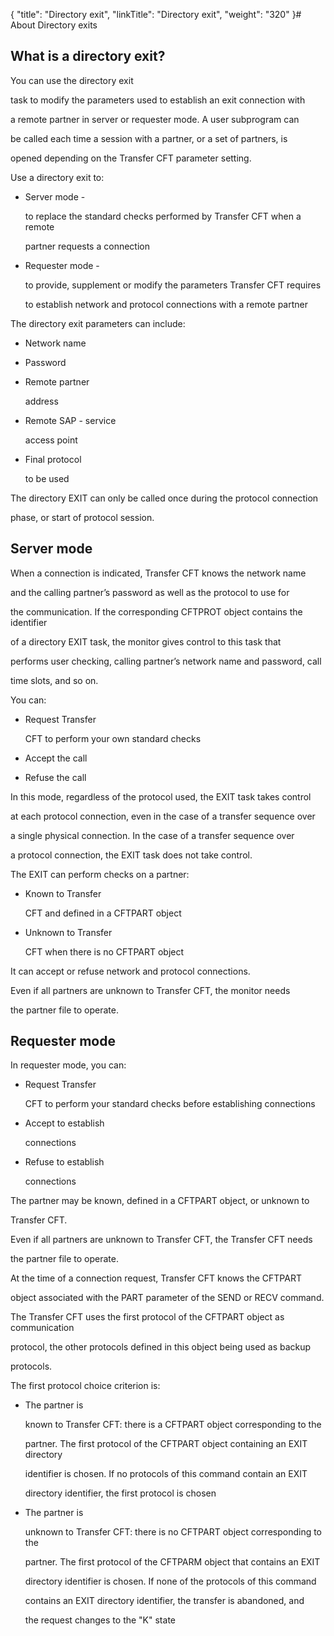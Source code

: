 {
    "title": "Directory exit",
    "linkTitle": "Directory exit",
    "weight": "320"
}# <span id="Directory_type_EXIT"></span>About Directory exits



## What is a directory exit?



You can use the directory exit

task to modify the parameters used to establish an exit connection with

a remote partner in server or requester mode. A user subprogram can

be called each time a session with a partner, or a set of partners, is

opened depending on the <span>Transfer CFT</span> parameter setting.



Use a directory exit to:



-   Server mode -

    to replace the standard checks performed by <span>Transfer CFT</span> when a remote

    partner requests a connection

-   Requester mode -

    to provide, supplement or modify the parameters <span>Transfer CFT</span> requires

    to establish network and protocol connections with a remote partner



The directory exit parameters can include:



-   Network name

-   Password

-   Remote partner

    address

-   Remote SAP - service

    access point

-   Final protocol

    to be used



The directory EXIT can only be called once during the protocol connection

phase, or start of protocol session.



## <span id="Server_mode"></span>Server mode



When a connection is indicated, <span>Transfer CFT</span> knows the network name

and the calling partner’s password as well as the protocol to use for

the communication. If the corresponding CFTPROT object contains the identifier

of a directory EXIT task, the monitor gives control to this task that

performs user checking, calling partner’s network name and password, call

time slots, and so on.



You can:



-   Request Transfer

    CFT to perform your own standard checks

-   Accept the call

-   Refuse the call



In this mode, regardless of the protocol used, the EXIT task takes control

at each protocol connection, even in the case of a transfer sequence over

a single physical connection. In the case of a transfer sequence over

a protocol connection, the EXIT task does not take control.



The EXIT can perform checks on a partner:



-   Known to Transfer

    CFT and defined in a CFTPART object

-   Unknown to Transfer

    CFT when there is no CFTPART object



It can accept or refuse network and protocol connections.



Even if all partners are unknown to <span>Transfer CFT</span>, the monitor needs

the partner file to operate.



## <span id="Requester_mode"></span>Requester mode



In requester mode, you can:



-   Request Transfer

    CFT to perform your standard checks before establishing connections

-   Accept to establish

    connections

-   Refuse to establish

    connections



The partner may be known, defined in a CFTPART object, or unknown to

<span>Transfer CFT</span>.



Even if all partners are unknown to <span>Transfer CFT</span>, the <span>Transfer CFT</span> needs

the partner file to operate.



At the time of a connection request, <span>Transfer CFT</span> knows the CFTPART

object associated with the PART parameter of the SEND or RECV command.

The <span>Transfer CFT</span> uses the first protocol of the CFTPART object as communication

protocol, the other protocols defined in this object being used as backup

protocols.



The first protocol choice criterion is:



-   The partner is

    known to <span>Transfer CFT</span>: there is a CFTPART object corresponding to the

    partner. The first protocol of the CFTPART object containing an EXIT directory

    identifier is chosen. If no protocols of this command contain an EXIT

    directory identifier, the first protocol is chosen

-   The partner is

    unknown to <span>Transfer CFT</span>: there is no CFTPART object corresponding to the

    partner. The first protocol of the CFTPARM object that contains an EXIT

    directory identifier is chosen. If none of the protocols of this command

    contains an EXIT directory identifier, the transfer is abandoned, and

    the request changes to the "K" state

